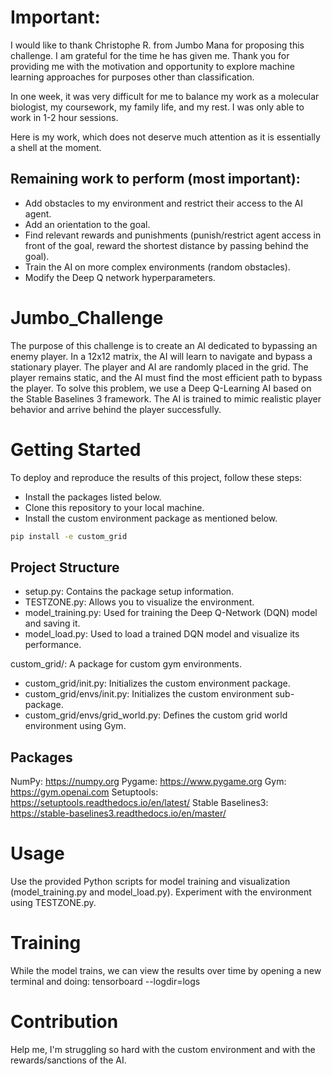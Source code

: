 # Important:

I would like to thank Christophe R. from Jumbo Mana for proposing this challenge. I am grateful for the time he has given me. Thank you for providing me with the motivation and opportunity to explore machine learning approaches for purposes other than classification.

In one week, it was very difficult for me to balance my work as a molecular biologist, my coursework, my family life, and my rest. I was only able to work in 1-2 hour sessions.

Here is my work, which does not deserve much attention as it is essentially a shell at the moment.

## Remaining work to perform (most important):

- Add obstacles to my environment and restrict their access to the AI agent.
- Add an orientation to the goal.
- Find relevant rewards and punishments (punish/restrict agent access in front of the goal, reward the shortest distance by passing behind the goal).
- Train the AI on more complex environments (random obstacles).
- Modify the Deep Q network hyperparameters.

# Jumbo_Challenge

The purpose of this challenge is to create an AI dedicated to bypassing an enemy player. In a 12x12 matrix, the AI will learn to navigate and bypass a stationary player. The player and AI are randomly placed in the grid. The player remains static, and the AI must find the most efficient path to bypass the player. To solve this problem, we use a Deep Q-Learning AI based on the Stable Baselines 3 framework. The AI is trained to mimic realistic player behavior and arrive behind the player successfully.

# Getting Started

To deploy and reproduce the results of this project, follow these steps:

- Install the packages listed below.
- Clone this repository to your local machine.
- Install the custom environment package as mentioned below.

```bash
pip install -e custom_grid
```

## Project Structure

- setup.py: Contains the package setup information.
- TESTZONE.py: Allows you to visualize the environment.
- model_training.py: Used for training the Deep Q-Network (DQN) model and saving it.
- model_load.py: Used to load a trained DQN model and visualize its performance.

custom_grid/: A package for custom gym environments.

- custom_grid/init.py: Initializes the custom environment package.
- custom_grid/envs/init.py: Initializes the custom environment sub-package.
- custom_grid/envs/grid_world.py: Defines the custom grid world environment using Gym.

## Packages

NumPy: https://numpy.org
Pygame: https://www.pygame.org
Gym: https://gym.openai.com
Setuptools: https://setuptools.readthedocs.io/en/latest/
Stable Baselines3: https://stable-baselines3.readthedocs.io/en/master/

# Usage

Use the provided Python scripts for model training and visualization (model_training.py and model_load.py).
Experiment with the environment using TESTZONE.py.

# Training

While the model trains, we can view the results over time by opening a new terminal and doing: tensorboard --logdir=logs

# Contribution

Help me, I'm struggling so hard with the custom environment and with the rewards/sanctions of the AI.
